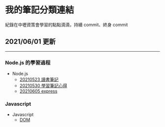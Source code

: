 # 我的筆記分類連結

紀錄在中壢資策會學習的點點滴滴，持續 commit、終身 commit

## 2021/06/01 更新

---

### Node.js 的學習過程

- Node.js
  - [20210523 讀書筆記](https://github.com/alexlin083/nodejs-mfee16/blob/master/tutorials/Note-Part1.md)
  - [20210530 學習筆記心得](https://github.com/alexlin083/nodejs-mfee16/blob/master/tutorials/Note-Part2.md)
  - [20210605 express](https://github.com/alexlin083/nodejs-mfee16/blob/master/tutorials/Note-Part3.md)

### Javascript

- Javascript
  - [DOM](https://github.com/alexlin083/nodejs-mfee16/blob/master/tutorials/javascript/DOM.md)
